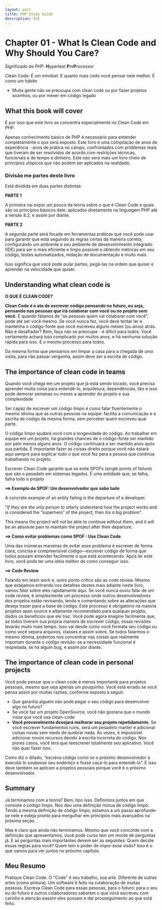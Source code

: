 ```yaml
---
layout: post
title: PHP Study Guide
description: ZCE
---
```


# Chapter 01 - What Is Clean Code and Why Should You Care?

Significado de PHP: **H**ypertext **P**re**P**rocessor

Clean Code: É um mindset. E quanto mais cedo você pensar nele melhor. É como um hábito
+ Muita gente não se preocupa com clean code ou por fazer projetos sozinhos, ou por mexer em código legado

## What this book will cover

É por isso que este livro se concentra especialmente no Clean Code em PHP. 

Apenas conhecimento básico de PHP é necessário para entender completamente o que será exposto. Este livro é uma compilação de anos de experiência - anos de prática no campo, confrontados com problemas reais que tiveram de ser resolvidos de acordo com restrições técnicas, funcionais e de tempo e dinheiro. Este não será mais um livro cheio de princípios utópicos que não podem ser aplicados na realidade.

### Divisão me partes deste livro

Está dividida em duas partes distintas:

**PARTE 1**

A primeira vai expor um pouco da teoria sobre o que é Clean Code e quais são os princípios básicos dele, aplicados diretamente na linguagem PHP até a versão 8.2, e assim por diante.

**PARTE 2**

A segunda parte será focada em ferramentas práticas que você pode usar para garantir que está seguindo as regras certas da maneira correta, configurando um ambiente e seu ambiente de desenvolvimento integrado (IDE) para ser o mais eficiente e limpo possível e obtendo métricas em seu código, testes automatizados, redação de documentação e muito mais.

Isso significa que você pode pular partes, pegá-las na ordem que quiser e aprender na velocidade que quiser.

## Understanding what clean code is

**O QUE É CLEAN CODE?**

**Clean Code é o ato de escrever código pensando no futuro, ou seja, pensando nas pessoas que irá colaborar com você ou no projeto sem você.** E quando falamos de “as pessoas quem vai colaborar com você”, pode até ser você mesmo. Se você nunca fez, você deve tentar ler e mantenha o código-fonte que você escreveu alguns meses (ou anos) atrás. Não é desafiador? Bem, faça não se preocupe - é difícil para todos. Você certamente achará isso complicado por muitos anos, e há nenhuma solução rápida para isso. É o mesmo processo para todos.

Da mesma forma que pensamos em limpar a casa para a chegada de uma visita, para não passar vergonha, assim deve ser a escrita de código.

## The importance of clean code in teams

Quando você chega em um projeto que já está sendo tocado, você precisa aprender muita coisa para entendê-lo, arquitetura, dependências, libs e isso pode demorar semanas ou meses a aprender do projeto e sua complexidade

Ser capaz de escrever um código limpo é como falar fluentemente o mesmo idioma que as outras pessoas na equipe: facilita a comunicação e a escrita de código da mesma forma, sem perceber quem escreveu qual parte.

O código limpo ajudará você com a longevidade do código. Ao trabalhar em equipe em um projeto, há grandes chances de o código-fonte ser mantido por pelo menos alguns anos. O código continuará a ser mantido anos após sua partida. É importante fazer as coisas direito porque você não estará aqui sempre para explicar tudo o que você fez para a pessoa que continua trabalhando no projeto.

Escrever Clean Code garante que se evite SPOFs (single points of failure) que são o pesadelo em sistemas legados. É uma entidade que, se falha, falha todo o projeto

**==> Exemplo de SPOF: Um desenvolvedor que sabe tudo**

A concrete example of an entity failing is the departure of a developer.

 "*If they are the only person to* utterly understand how the project works and is considered the “superhero” of the project, then it*is a big problem*". 

This means the project will not be able to continue without them, and it will be an absolute pain to maintain the project after their departure.

**==> Como evitar problemas como SPOF : Use Clean Code**

Uma das inúmeras maneiras de evitar esse problema é escrever de forma clara, concisa e compreensível código—escrever código de forma que todos possam entender facilmente o que está acontecendo. Após ler este livro, você pode ter uma ideia melhor de como conseguir isso.

**==> Code Review**

Falando em team work e, outro ponto crítico são as code review. Mesmo que estejamos entrando nos detalhes destes mais adiante neste livro, vamos falar sobre eles rapidamente aqui. Se você nunca ouviu falar de um code review, é simplesmente um processo onde outros desenvolvedores dos projetos estão revisando, lendo e comentando sobre as alterações que deseja trazer para a base de código. Este processo é obrigatório na maioria projetos open source e altamente recomendado para qualquer projeto, dados os benefícios que ele traz. Você pode agora imagine facilmente que, se todos tiverem sua própria maneira de escrever código, essas revisões levarão muito mais tempo. Isso vai desde como você formata seu código ou como você separa arquivos, classes e assim sobre. Se todos falarmos o mesmo idioma, podemos nos concentrar nas coisas que realmente importam durante o código revisão: se a necessidade funcional é respeitada, se há algum bug, e assim por diante.

## The importance of clean code in personal projects

Você pode pensar que o clean code é menos importante para projetos pessoais, mesmo que seja apenas um pouquinho. Você está errado se você pensa assim por muitas razões, conforme exposto a seguir:

+ Que garantia alguém não pode pegar o seu código para desenvolver algo no futuro?
+ Se você faz um projeto OpenSource, você não gostaria que o mundo visse que você usa clean-code
+ **Você provavelmente desejará melhorar seu projeto repetidamente**. Se você escrever fundamentos ruins, será um pesadelo manter e adicionar coisas novas sem medo de quebrar nada. Às vezes, é impossível adicionar novos recursos devido à escrita incorreta do código. Nos piores casos, você terá que reescrever totalmente seu aplicativo. Você não quer fazer isso.

Como diz o ditado, “escreva código como se o próximo desenvolvedor a executá-lo soubesse seu endereço e fosse caçá-lo para entendê-lo”. E isso deve também se aplicam a projetos pessoais porque você é o próximo desenvolvedor.

## Summary

Já terminamos com a teoria? Bem, tipo isso. Definimos juntos em que consiste o código limpo. Nos deu uma definição mútua de código limpo. Tendo a mesma definição de código limpo, estamos a um passo aprofunde-se nele e esteja pronto para mergulhar em princípios mais avançados na próxima seção.

Mas é claro que ainda não terminamos. Mesmo que você concorde com a definição que apresentamos, você pode curso tem um monte de perguntas já. E as perguntas mais importantes devem ser as seguintes: Quem decide essas regras para você? Quem tem o poder de impor essa visão? Isso é o que vamos para ver juntos no próximo capítulo.

## Meu Resumo

Pratique Clean Code. O "Code" é seu trabalho, sua arte. Diferente de outras artes (como pintura). Um software é feito na colaboração de muitas pessoas. Escreva Clean Code para essas pessoas, para o futuro: para o seu eu do futuro e outros colaboradores saberem o que você escreveu com carinho e atenção eassim eles possam e dar prosseguimento ao que está feito.
